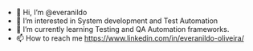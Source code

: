 - 👋 Hi, I’m @everanildo
- 👀 I’m interested in System development and Test Automation
- 🌱 I’m currently learning Testing and QA Automation frameworks.
- 📫 How to reach me https://www.linkedin.com/in/everanildo-oliveira/

<!---
everanildo/everanildo is a ✨ special ✨ repository because its `README.md` (this file) appears on your GitHub profile.
You can click the Preview link to take a look at your changes.
--->
